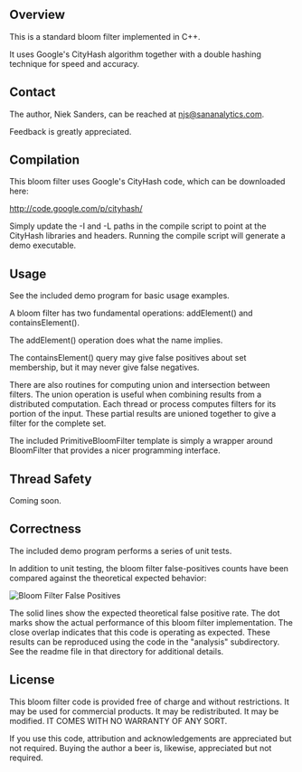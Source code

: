 Overview
--------
This is a standard bloom filter implemented in C++.

It uses Google's CityHash algorithm together with a double hashing technique for
speed and accuracy.


Contact
-------
The author, Niek Sanders, can be reached at njs@sananalytics.com.

Feedback is greatly appreciated.


Compilation
-----------
This bloom filter uses Google's CityHash code, which can be downloaded here:

  http://code.google.com/p/cityhash/

Simply update the -I and -L paths in the compile script to point at the CityHash
libraries and headers.  Running the compile script will generate a demo
executable.


Usage
-----
See the included demo program for basic usage examples.

A bloom filter has two fundamental operations: addElement() and containsElement().

  The addElement() operation does what the name implies.  

  The containsElement() query may give false positives about set membership, but
  it may never give false negatives.

There are also routines for computing union and intersection between filters.
The union operation is useful when combining results from a distributed
computation.  Each thread or process computes filters for its portion of the
input.  These partial results are unioned together to give a filter for the
complete set.

The included PrimitiveBloomFilter template is simply a wrapper around
BloomFilter that provides a nicer programming interface.


Thread Safety
-------------
Coming soon.


Correctness
-----------
The included demo program performs a series of unit tests.

In addition to unit testing, the bloom filter false-positives counts have been
compared against the theoretical expected behavior:

![Bloom Filter False Positives](https://github.com/downloads/nieksand/cpp-bloom/bloom-error-performance.png)

The solid lines show the expected theoretical false positive rate.  The dot
marks show the actual performance of this bloom filter implementation.   The
close overlap indicates that this code is operating as expected.  These results
can be reproduced using the code in the "analysis" subdirectory.  See the readme
file in that directory for additional details.


License
-------
This bloom filter code is provided free of charge and without restrictions.  It
may be used for commercial products.  It may be redistributed.  It may be
modified.  IT COMES WITH NO WARRANTY OF ANY SORT.

If you use this code, attribution and acknowledgements are appreciated but not
required.  Buying the author a beer is, likewise, appreciated but not required.
